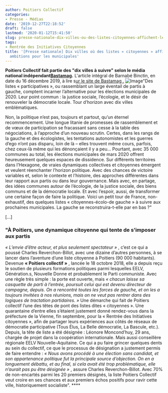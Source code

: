 ```yaml
---
author: Poitiers Collectif
categories:
- Presse - Médias
date: '2019-12-27T22:18:52'
draft: false
lastmod: '2020-01-12T15:41:50'
slug: presse-nationale-dix-villes-ou-des-listes-citoyennes-affichent-leurs-ambitions-pour-les-municipales
tags:
- Rentrée des Initiatives Citoyennes
title: '[Presse nationale] Dix villes où des listes « citoyennes » affichent leurs
  ambitions pour les municipales'
---
```


**Poitiers Collectif fait partie des "dix villes à suivre" selon le média national indépendant[Bastamag](https://www.bastamag.net/).** L'article intégral de Barnabé Binctin, en date du 16 décembre 2019, à lire s[ur le site de Bastamag .](https://www.bastamag.net/elections-municipales-2020-listes-citoyennes-union-de-la-gauche-EELV-France-insoumise-PCF-PS-Generations) ![Image](/images/2025/presse-nationale-dix-villes-ou-des-listes-citoyennes-affichent-leurs-ambitions-pour-les-municipales/carte-2-2.jpg)"Des listes « participatives », ou rassemblant un large éventail de partis à gauche, comptent incarner l’alternative pour les élections municipales de 2020. Leur point commun : la justice sociale, l’écologie, et le désir de renouveler la démocratie locale. Tour d’horizon avec dix villes emblématiques. 

Non, la politique n’est pas, toujours et partout, qu’un éternel recommencement. Une longue litanie de promesses de rassemblement et de vœux de participation se fracassant sans cesse à la table des négociations, à l’approche d’un nouveau scrutin. Certes, dans les rangs de la gauche et des écologistes, les tentations autonomistes et les guerres d’ego n’ont pas disparu, loin de là – elles trouvent même cours, parfois, chez ceux-là même qui les dénonçaient il y a peu… Pourtant, avec 35 000 communes au total, les élections municipales de mars 2020 offrent heureusement quelques espaces de dissidence. Sur différents territoires dans l’Hexagone, de vraies dynamiques collectives et citoyennes émergent et veulent réenchanter l’horizon politique. Avec des chances de victoire variables et, selon le contexte et l’histoire, des approches différentes dans leur rapport aux partis ou dans leur gouvernance. Mais avec, en partage, des idées communes autour de l’écologie, de la justice sociale, des biens communs et de la démocratie locale. Et avec l’espoir, aussi, de transformer une certaine façon de faire la politique. Voici un petit tour de France, non-exhaustif, des quelques listes « citoyennes-écolo-de gauche » à suivre aux prochaines municipales. La gauche se reconstruira-t-elle par en bas ?" 

[...]

### "À Poitiers, une dynamique citoyenne qui tente de s’imposer aux partis

_« L’envie d’être acteur, et plus seulement spectateur »_ , c’est ce qui a poussé Charles Reverchon-Billot, avec une dizaine d’autres personnes, à se lancer dans l’aventure d’une liste citoyenne à Poitiers (90 000 habitants). Devenue **« Poitiers collectif »** , lancée le 18 octobre 2018, elle a depuis reçu le soutien de plusieurs formations politiques parmi lesquelles EELV, Génération.s, Nouvelle Donne et probablement le Parti communiste. Avec une règle très simple : la porte est ouverte, mais _« chacun laisse sa casquette de parti à l’entrée, poursuit celui qui est devenu directeur de campagne, depuis. On a rencontré toutes les forces de gauche, et on les a toujours invitées à nos réunions, mais on ne veut pas rentrer dans des logiques de tractation partidaires. »_ Une démarche qui fait de Poitiers collectif l’une des têtes de pont des listes dites « citoyennes ». Une quarantaine d’entre elles s’étaient justement donné rendez-vous dans la préfecture de la Vienne, fin septembre, pour la « Rentrée des Initiatives citoyennes », afin de partager leurs expériences aux côtés de réseaux de démocratie participative (Tous Élus, La Belle démocratie, La Bascule, etc.). Depuis, la tête de liste a été désignée : Léonore Moncond’huy, 29 ans, chargée de projet dans la coopération internationale. Mais aussi conseillère régionale EELV Nouvelle-Aquitaine. Ce qui a pu faire grincer quelques dents au sein du collectif, ce que le processus de désignation a justement permis de faire entendre : _« Nous avons procédé à une élection sans candidat, et son appartenance politique fut la principale source d’objection. On en a longuement débattu, et au final, si cela avait été trop problématique, elle n’aurait pas pu être désignée »_ , assure Charles Reverchon-Billot. Avec 70% de non-encartés parmi les 20 premiers désignés, la liste Poitiers Collectif veut croire en ses chances et aux premiers échos positifs pour ravir cette ville, historiquement socialiste". ****
